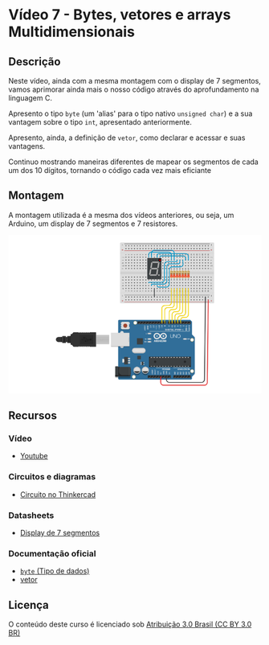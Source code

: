 # Vídeo 7 - Bytes, vetores e arrays Multidimensionais

## Descrição

Neste vídeo, ainda com a mesma montagem com o display de 7 segmentos, vamos aprimorar ainda mais o nosso código através do aprofundamento na linguagem C.

Apresento o tipo `byte` (um 'alias' para o tipo nativo `unsigned char`) e a sua vantagem sobre o tipo `int`, apresentado anteriormente.

Apresento, ainda, a definição de `vetor`, como declarar e acessar e suas vantagens.

Continuo mostrando maneiras diferentes de mapear os segmentos de cada um dos 10 dígitos, tornando o código cada vez mais eficiante

## Montagem

A montagem utilizada é a mesma dos vídeos anteriores, ou seja, um Arduino, um display de 7 segmentos e 7 resistores.

![Montagem do circuito do vídeo 7](imagens/montagem.png)

## Recursos

### Vídeo

* [Youtube](https://www.youtube.com/channel/UCAib0cXITygk7oFaeo3beUQ)

### Circuitos e diagramas

* [Circuito no Thinkercad](https://www.tinkercad.com/things/d4HlSnLgrtw)

### Datasheets

* [Display de 7 segmentos](../datasheets/7seg-display.pdf)

### Documentação oficial

* [`byte` (Tipo de dados)](https://www.arduino.cc/reference/pt/language/variables/data-types/byte/)
* [vetor](https://www.arduino.cc/reference/pt/language/variables/data-types/array/)

## Licença

O conteúdo deste curso é licenciado sob [Atribuição 3.0 Brasil (CC BY 3.0 BR)](https://creativecommons.org/licenses/by/3.0/br)